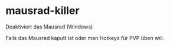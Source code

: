 # mausrad-killer
Deaktiviert das Mausrad (Windows)

Falls das Mausrad kaputt ist oder man Hotkeys für PVP üben will.
